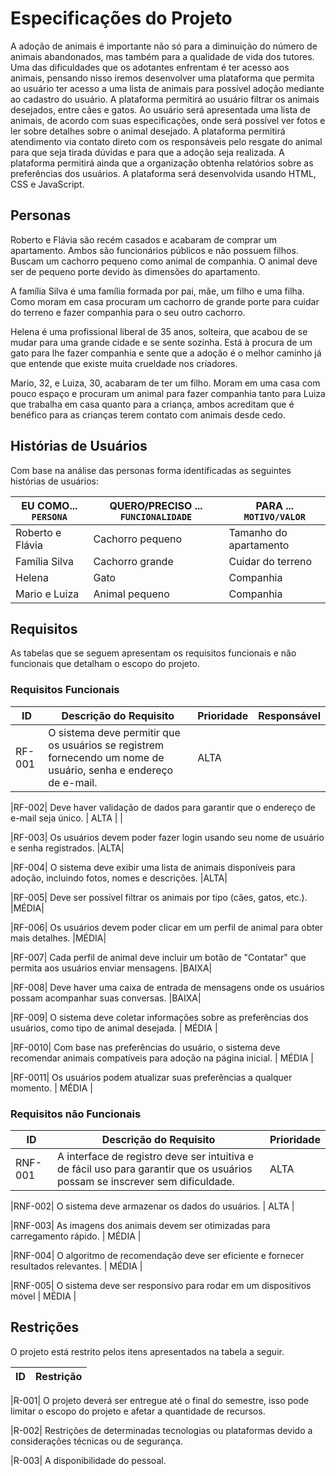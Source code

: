 # Especificações do Projeto

A adoção de animais é importante não só para a diminuição do número de animais abandonados, mas também para a qualidade de vida dos tutores. Uma das dificuldades que os adotantes enfrentam é ter acesso aos animais, pensando nisso iremos desenvolver uma plataforma que permita ao usuário ter acesso a uma lista de animais para possível adoção mediante ao cadastro do usuário. 
A plataforma permitirá ao usuário filtrar os animais desejados, entre cães e gatos. Ao usuário será apresentada uma lista de animais, de acordo com suas especificações, onde será possível ver fotos e ler sobre detalhes sobre o animal desejado. A plataforma permitirá atendimento via contato direto com os responsáveis pelo resgate do animal para que seja tirada dúvidas e para que a adoção seja realizada. A plataforma permitirá ainda que a organização obtenha relatórios sobre as preferências dos usuários. A plataforma será desenvolvida usando HTML, CSS e JavaScript.


## Personas

Roberto e Flávia são recém casados e acabaram de comprar um apartamento. Ambos são funcionários públicos e não possuem filhos. Buscam um cachorro pequeno como animal de companhia. O animal deve ser de pequeno porte devido às dimensões do apartamento. 

A família Silva é uma família formada por pai, mãe, um filho e uma filha. Como moram em casa procuram um cachorro de grande porte para cuidar do terreno e fazer companhia para o seu outro cachorro. 

Helena é uma profissional liberal de 35 anos, solteira, que acabou de se mudar para uma grande cidade e se sente sozinha. Está à procura de um gato para lhe fazer companhia e sente que a adoção é o melhor caminho já que entende que existe muita crueldade nos criadores. 

Mario, 32, e Luiza, 30, acabaram de ter um filho. Moram em uma casa com pouco espaço e procuram um animal para fazer companhia tanto para Luiza que trabalha em casa quanto para a criança, ambos acreditam que é benéfico para as crianças terem contato com animais desde cedo. 


## Histórias de Usuários

Com base na análise das personas forma identificadas as seguintes histórias de usuários:

|EU COMO... `PERSONA`| QUERO/PRECISO ... `FUNCIONALIDADE` |PARA ... `MOTIVO/VALOR`                 |
|--------------------|------------------------------------|----------------------------------------|
| Roberto e Flávia   | Cachorro pequeno                   | Tamanho do apartamento                 |
| Família Silva      | Cachorro grande                    | Cuidar do terreno                      |
| Helena             | Gato                               | Companhia                              |
| Mario e Luiza      | Animal pequeno                     | Companhia                              |


## Requisitos

As tabelas que se seguem apresentam os requisitos funcionais e não funcionais que detalham o escopo do projeto.

### Requisitos Funcionais

|ID    | Descrição do Requisito  | Prioridade | Responsável |
|------|-----------------------------------------|----| ----|
|RF-001| O sistema deve permitir que os usuários se registrem fornecendo um nome de usuário, senha e endereço de e-mail. | ALTA |  |

|RF-002| Deve haver validação de dados para garantir que o endereço de e-mail seja único.  | ALTA | |

|RF-003| Os usuários devem poder fazer login usando seu nome de usuário e senha registrados. |ALTA|

|RF-004| O sistema deve exibir uma lista de animais disponíveis para adoção, incluindo fotos, nomes e descrições. |ALTA|

|RF-005| Deve ser possível filtrar os animais por tipo (cães, gatos, etc.). |MÉDIA|

|RF-006| Os usuários devem poder clicar em um perfil de animal para obter mais detalhes. |MÉDIA|

|RF-007| Cada perfil de animal deve incluir um botão de "Contatar" que permita aos usuários enviar mensagens. |BAIXA|

|RF-008| Deve haver uma caixa de entrada de mensagens onde os usuários possam acompanhar suas conversas. |BAIXA|

|RF-009| O sistema deve coletar informações sobre as preferências dos usuários, como tipo de animal desejada. | MÉDIA |

|RF-0010| Com base nas preferências do usuário, o sistema deve recomendar animais compatíveis para adoção na página inicial. | MÉDIA |

|RF-0011| Os usuários podem atualizar suas preferências a qualquer momento. | MÉDIA |



### Requisitos não Funcionais

|ID     | Descrição do Requisito  |Prioridade |
|-------|-------------------------|----|
|RNF-001| A interface de registro deve ser intuitiva e de fácil uso para garantir que os usuários possam se inscrever sem dificuldade. | ALTA |

|RNF-002| O sistema deve armazenar os dados do usuários. | ALTA |

|RNF-003| As imagens dos animais devem ser otimizadas para carregamento rápido. | MÉDIA |

|RNF-004| O algoritmo de recomendação deve ser eficiente e fornecer resultados relevantes. | MÉDIA |

|RNF-005| O sistema deve ser responsivo para rodar em um dispositivos móvel | MÉDIA |



## Restrições

O projeto está restrito pelos itens apresentados na tabela a seguir.

|ID| Restrição                                             |
|--|-------------------------------------------------------|

|R-001| O projeto deverá ser entregue até o final do semestre, isso pode limitar o escopo do projeto e afetar a quantidade de recursos.

|R-002| Restrições de determinadas tecnologias ou plataformas devido a considerações técnicas ou de segurança.

|R-003| A disponibilidade do pessoal.



